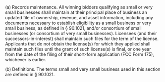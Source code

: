 (a) Records maintenance. All winning bidders qualifying as small or very small businesses shall maintain at their principal place of business an updated file of ownership, revenue, and asset information, including any documents necessary to establish eligibility as a small business or very small business, as defined in § 90.1021, and/or consortium of small businesses (or consortium of very small businesses). Licensees (and their successors-in-interest) shall maintain such files for the term of the license. Applicants that do not obtain the license(s) for which they applied shall maintain such files until the grant of such license(s) is final, or one year from the date of the filing of their short-form application (FCC Form 175), whichever is earlier.

(b) Definitions. The terms small and very small business used in this section are defined in § 90.1021.

